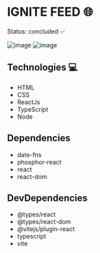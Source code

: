 # IGNITE FEED 🌐
Status: concluded ✅

![image](https://user-images.githubusercontent.com/104745187/202716280-5ad864ef-1061-44c8-ae1d-9b6c01d9df2e.png)
![image](https://user-images.githubusercontent.com/104745187/202716332-fef9b00d-7598-4620-ab5f-722210c2a8f7.png)

##  Technologies 💻

- HTML
- CSS
- ReactJs
- TypeScript
- Node

## Dependencies

- date-fns
- phosphor-react
- react
- react-dom

##  DevDependencies

- @types/react
- @types/react-dom
- @vitejs/plugin-react
- typescript
- vite
